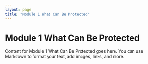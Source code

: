 ```yaml
---
layout: page
title: "Module 1 What Can Be Protected"
---
```


# Module 1 What Can Be Protected

Content for Module 1 What Can Be Protected goes here. You can use Markdown to format your text, add images, links, and more.

